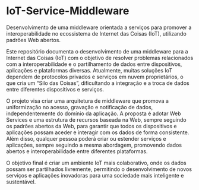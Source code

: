 # IoT-Service-Middleware
Desenvolvimento de uma middleware orientada a serviços para promover a interoperabilidade no ecossistema de Internet das Coisas (IoT), utilizando padrões Web abertos.

Este repositório documenta o desenvolvimento de uma middleware para a Internet das Coisas (IoT) com o objetivo de resolver problemas relacionados com a interoperabilidade e o partilhamento de dados entre dispositivos, aplicações e plataformas diversas. Atualmente, muitas soluções IoT dependem de protocolos privados e serviços em nuvem proprietários, o que cria um “Silo das Coisas”, dificultando a integração e a troca de dados entre diferentes dispositivos e serviços.

O projeto visa criar uma arquitetura de middleware que promova a uniformização no acesso, gravação e notificação de dados, independentemente do domínio da aplicação. A proposta é adotar Web Services e uma estrutura de recursos baseada na Web, sempre seguindo os padrões abertos da Web, para garantir que todos os dispositivos e aplicações possam aceder e interagir com os dados de forma consistente. Além disso, qualquer pessoa poderá criar ou estender serviços e aplicações, sempre seguindo a mesma abordagem, promovendo dados abertos e interoperabilidade entre diferentes plataformas.

O objetivo final é criar um ambiente IoT mais colaborativo, onde os dados possam ser partilhados livremente, permitindo o desenvolvimento de novos serviços e aplicações inovadoras para uma sociedade mais inteligente e sustentável.
